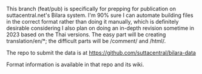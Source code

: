 This branch (feat/pub) is specifically for prepping for publication on
suttacentral.net's Bilara system. I'm 90% sure I can automate building files in
the correct format rather than doing it manually, which is definitely desirable
considering I also plan on doing an in-depth revision sometime in 2023 based on
the Thai versions. The easy part will be creating translation/en/*; the
difficult parts will be /comment/ and /html/.

The repo to submit the data is at https://github.com/suttacentral/bilara-data

Format information is available in that repo and its wiki.
